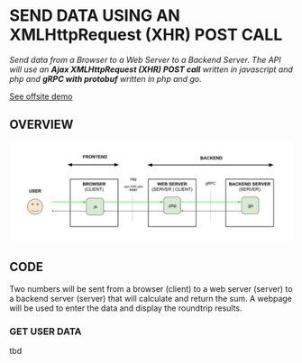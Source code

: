 # SEND DATA USING AN XMLHttpRequest (XHR) POST CALL

_Send data from a Browser to a Web Server to a Backend Server.
The API will use an **Ajax XMLHttpRequest (XHR) POST call**
written in javascript and php and
**gRPC with protobuf**
written in php and go._
  
[See offsite demo](http://www.jeffdecola.com/my-frontend-and-backend-api-examples/index.php?page=ajax-XHR-calls-and-gRPC-with-protobuf)

## OVERVIEW

![IMAGE - ajax-XHR-calls-and-gRPC-with-protobuf - IMAGE](../../../docs/pics/ajax-XHR-calls-and-gRPC-with-protobuf.jpg)

## CODE

Two numbers will be
sent from a browser (client)
to a web server (server)
to a backend server (server)
that will calculate
and return the sum.
A webpage will be used to
enter the data and
display the roundtrip results.

### GET USER DATA

tbd

